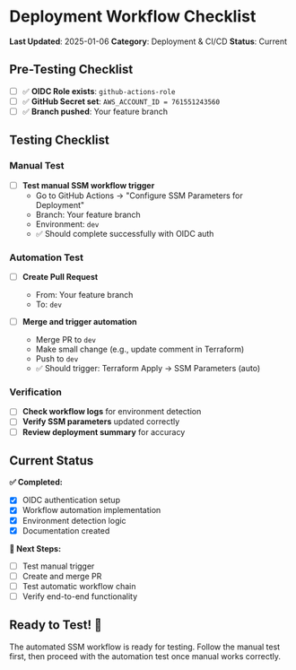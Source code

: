 # Deployment Workflow Checklist

**Last Updated**: 2025-01-06
**Category**: Deployment & CI/CD
**Status**: Current

## Pre-Testing Checklist

- [ ] ✅ **OIDC Role exists**: `github-actions-role`
- [ ] ✅ **GitHub Secret set**: `AWS_ACCOUNT_ID = 761551243560`
- [ ] ✅ **Branch pushed**: Your feature branch

## Testing Checklist

### Manual Test
- [ ] **Test manual SSM workflow trigger**
  - Go to GitHub Actions → "Configure SSM Parameters for Deployment"
  - Branch: Your feature branch
  - Environment: `dev`
  - ✅ Should complete successfully with OIDC auth

### Automation Test
- [ ] **Create Pull Request**
  - From: Your feature branch
  - To: `dev`

- [ ] **Merge and trigger automation**
  - Merge PR to `dev`
  - Make small change (e.g., update comment in Terraform)
  - Push to `dev`
  - ✅ Should trigger: Terraform Apply → SSM Parameters (auto)

### Verification
- [ ] **Check workflow logs** for environment detection
- [ ] **Verify SSM parameters** updated correctly
- [ ] **Review deployment summary** for accuracy

## Current Status

**✅ Completed:**
- [x] OIDC authentication setup
- [x] Workflow automation implementation
- [x] Environment detection logic
- [x] Documentation created

**🔄 Next Steps:**
- [ ] Test manual trigger
- [ ] Create and merge PR
- [ ] Test automatic workflow chain
- [ ] Verify end-to-end functionality

## Ready to Test! 🚀

The automated SSM workflow is ready for testing. Follow the manual test first, then proceed with the automation test once manual works correctly.
